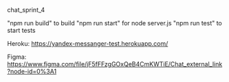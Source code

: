 chat_sprint_4

"npm run build" to build 
"npm run start" for node server.js 
"npm run test" to start tests


Heroku: https://yandex-messanger-test.herokuapp.com/


Figma: https://www.figma.com/file/jF5fFFzgGOxQeB4CmKWTiE/Chat_external_link?node-id=0%3A1
